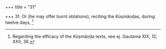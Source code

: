 +++
title = "31"

+++
31. Or (he may offer burnt oblations), reciting the Kūṣmāṇḍas, during twelve days, [^20] 


[^20]:  Regarding the efficacy of the Kūṣmāṇḍa texts, see ej. Gautama XIX, 12; XXII, 36.
